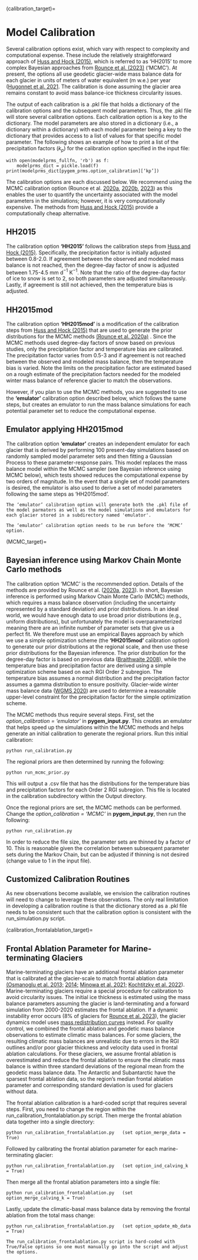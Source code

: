 (calibration_target)=
# Model Calibration
Several calibration options exist, which vary with respect to complexity and computational expense. These include the relatively straightforward approach of [Huss and Hock (2015)](https://www.frontiersin.org/articles/10.3389/feart.2015.00054/full), which is referred to as ‘HH2015’ to more complex Bayesian approaches from [Rounce et al. (2023)](https://www.science.org/doi/10.1126/science.abo1324) (‘MCMC’). At present, the options all use geodetic glacier-wide mass balance data for each glacier in units of meters of water equivalent (m w.e.) per year ([Hugonnet et al. 2021]((https://www.nature.com/articles/s41586-021-03436-z)). The calibration is done assuming the glacier area remains constant to avoid mass balance-ice thickness circularity issues.

The output of each calibration is a .pkl file that holds a dictionary of the calibration options and the subsequent model parameters.  Thus, the .pkl file will store several calibration options.  Each calibration option is a key to the dictionary. The model parameters are also stored in a dictionary (i.e., a dictionary within a dictionary) with each model parameter being a key to the dictionary that provides access to a list of values for that specific model parameter. The following shows an example of how to print a list of the precipitation factors ($k_{p}$) for the calibration option specified in the input file:

```
with open(modelprms_fullfn, 'rb') as f:
    modelprms_dict = pickle.load(f)
print(modelprms_dict[pygem_prms.option_calibration][‘kp’])
```

The calibration options are each discussed below.  We recommend using the MCMC calibration option (Rounce et al. [2020a](https://www.cambridge.org/core/journals/journal-of-glaciology/article/quantifying-parameter-uncertainty-in-a-largescale-glacier-evolution-model-using-bayesian-inference-application-to-high-mountain-asia/61D8956E9A6C27CC1A5AEBFCDADC0432), [2020b](https://www.frontiersin.org/articles/10.3389/feart.2019.00331/full), [2023](https://www.science.org/doi/10.1126/science.abo1324)) as this enables the user to quantify the uncertainty associated with the model parameters in the simulations; however, it is very computationally expensive. The methods from [Huss and Hock (2015)](https://www.frontiersin.org/articles/10.3389/feart.2015.00054/full) provide a computationally cheap alternative.

## HH2015
The calibration option **‘HH2015’** follows the calibration steps from [Huss and Hock (2015)](https://www.frontiersin.org/articles/10.3389/feart.2015.00054/full). Specifically, the precipitation factor is initially adjusted between 0.8-2.0. If agreement between the observed and modeled mass balance is not reached, then the degree-day factor of snow is adjusted between 1.75-4.5 mm d$^{-1}$ K$^{-1}$. Note that the ratio of the degree-day factor of ice to snow is set to 2, so both parameters are adjusted simultaneously. Lastly, if agreement is still not achieved, then the temperature bias is adjusted.

## HH2015mod
The calibration option **‘HH2015mod’** is a modification of the calibration steps from [Huss and Hock (2015)](https://www.frontiersin.org/articles/10.3389/feart.2015.00054/full) that are used to generate the prior distributions for the MCMC methods [(Rounce et al. 2020a)](https://www.cambridge.org/core/journals/journal-of-glaciology/article/quantifying-parameter-uncertainty-in-a-largescale-glacier-evolution-model-using-bayesian-inference-application-to-high-mountain-asia/61D8956E9A6C27CC1A5AEBFCDADC0432)
. Since the MCMC methods used degree-day factors of snow based on previous studies, only the precipitation factor and temperature bias are calibrated. The precipitation factor varies from 0.5-3 and if agreement is not reached between the observed and modeled mass balance, then the temperature bias is varied. Note the limits on the precipitation factor are estimated based on a rough estimate of the precipitation factors needed for the modeled winter mass balance of reference glacier to match the observations.

However, if you plan to use the MCMC methods, you are suggested to use the **‘emulator’** calibration option described below, which follows the same steps, but creates an emulator to run the mass balance simulations for each potential parameter set to reduce the computational expense.

## Emulator applying HH2015mod
The calibration option **‘emulator’** creates an independent emulator for each glacier that is derived by performing 100 present-day simulations based on randomly sampled model parameter sets and then fitting a Gaussian Process to these parameter-response pairs. This model replaces the mass balance model within the MCMC sampler (see Bayesian inference using MCMC below), which tests showed reduces the computational expense by two orders of magnitude. In the event that a single set of model parameters is desired, the emulator is also used to derive a set of model parameters following the same steps as ‘HH2015mod’.

```{note}
The ‘emulator’ calibration option will generate both the .pkl file of the model parmaters as well as the model simulations and emulators for each glacier stored in a subdirectory named 'emulator'.
```

```{note}
The ‘emulator’ calibration option needs to be run before the ‘MCMC’ option.
```

(MCMC_target)=
## Bayesian inference using Markov Chain Monte Carlo methods
The calibration option ‘MCMC’ is the recommended option. Details of the methods are provided by Rounce et al. ([2020a](https://www.cambridge.org/core/journals/journal-of-glaciology/article/quantifying-parameter-uncertainty-in-a-largescale-glacier-evolution-model-using-bayesian-inference-application-to-high-mountain-asia/61D8956E9A6C27CC1A5AEBFCDADC0432), [2023](https://www.science.org/doi/10.1126/science.abo1324)). In short, Bayesian inference is performed using Markov Chain Monte Carlo (MCMC) methods, which requires a mass balance observation (including the uncertainty represented by a standard deviation) and prior distributions. In an ideal world, we would have enough data to use broad prior distributions (e.g., uniform distributions), but unfortunately the model is overparameterized meaning there are an infinite number of parameter sets that give us a perfect fit. We therefore must use an empirical Bayes approach by which we use a simple optimization scheme (the **‘HH2015mod’** calibration option) to generate our prior distributions at the regional scale, and then use these prior distributions for the Bayesian inference. The prior distribution for the degree-day factor is based on previous data ([Braithwaite 2008](https://www.cambridge.org/core/journals/journal-of-glaciology/article/temperature-and-precipitation-climate-at-the-equilibriumline-altitude-of-glaciers-expressed-by-the-degreeday-factor-for-melting-snow/6C2362F61B7DE7F153247A039736D54C)), while the temperature bias and precipitation factor are derived using a simple optimization scheme based on each RGI Order 2 subregion. The temperature bias assumes a normal distribution and the precipitation factor assumes a gamma distribution to ensure positivity. Glacier-wide winter mass balance data ([WGMS 2020](https://wgms.ch/data_databaseversions/)) are used to determine a reasonable upper-level constraint for the precipitation factor for the simple optimization scheme.

The MCMC methods thus require several steps. First, set the <em>option_calibration = ‘emulator’</em> in **pygem_input.py**. This creates an emulator that helps speed up the simulations within the MCMC methods and helps generate an initial calibration to generate the regional priors. Run this initial calibration:
```
python run_calibration.py
```
The regional priors are then determined by running the following:
```
python run_mcmc_prior.py
```
This will output a .csv file that has the distributions for the temperature bias and precipitation factors for each Order 2 RGI subregion. This file is located in the calibration subdirectory within the Output directory.

Once the regional priors are set, the MCMC methods can be performed.  Change the <em>option_calibration = ‘MCMC’</em> in **pygem_input.py**, then run the following:
```
python run_calibration.py
```
In order to reduce the file size, the parameter sets are thinned by a factor of 10. This is reasonable given the correlation between subsequent parameter sets during the Markov Chain, but can be adjusted if thinning is not desired (change value to 1 in the input file).

## Customized Calibration Routines
As new observations become available, we envision the calibration routines will need to change to leverage these observations. The only real limitation in developing a calibration routine is that the dictionary stored as a .pkl file needs to be consistent such that the calibration option is consistent with the run_simulation.py script.

(calibration_frontalablation_target)=
## Frontal Ablation Parameter for Marine-terminating Glaciers
Marine-terminating glaciers have an additional frontal ablation parameter that is calibrated at the glacier-scale to match frontal ablation data [(Osmanoglu et al. 2013;](https://www.cambridge.org/core/journals/annals-of-glaciology/article/surface-velocity-and-ice-discharge-of-the-ice-cap-on-king-george-island-antarctica/62E511405ADD31A43FF52CDBC727A9D0) [2014;](https://tc.copernicus.org/articles/8/1807/2014/) [Minowa et al. 2021;](https://www.sciencedirect.com/science/article/pii/S0012821X21000704) [Kochtitzky et al. 2022](https://www.nature.com/articles/s41467-022-33231-x)). Marine-terminating glaciers require a special procedure for calibration to avoid circularity issues. The initial ice thickness is estimated using the mass balance parameters assuming the glacier is land-terminating and a forward simulation from 2000-2020 estimates the frontal ablation. If a dynamic instability error occurs (8% of glaciers for [Rounce et al. 2023](https://www.science.org/doi/10.1126/science.abo1324)), the glacier dynamics model uses [mass redistribution curves](mass_redistribution_curves_target) instead. For quality control, we combined the frontal ablation and geodetic mass balance observations to estimate climatic mass balances. For some glaciers, the resulting climatic mass balances are unrealistic due to errors in the RGI outlines and/or poor glacier thickness and velocity data used in frontal ablation calculations. For these glaciers, we assume frontal ablation is overestimated and reduce the frontal ablation to ensure the climatic mass balance is within three standard deviations of the regional mean from the geodetic mass balance data. The Antarctic and Subantarctic have the sparsest frontal ablation data, so the region’s median frontal ablation parameter and corresponding standard deviation is used for glaciers without data.

The frontal ablation calibration is a hard-coded script that requires several steps. First, you need to change the region within the run_calibration_frontalablation.py script. Then merge the frontal ablation data together into a single directory:
```
python run_calibration_frontalablation.py   (set option_merge_data = True)
```
Followed by calibrating the frontal ablation parameter for each marine-terminating glacier:
```
python run_calibration_frontalablation.py   (set option_ind_calving_k = True)
```
Then merge all the frontal ablation parameters into a single file:
```
python run_calibration_frontalablation.py   (set option_merge_calving_k = True)
```
Lastly, update the climatic-basal mass balance data by removing the frontal ablation from the total mass change:
```
python run_calibration_frontalablation.py   (set option_update_mb_data = True)
```
```{note}
The run_calibration_frontalablation.py script is hard-coded with True/False options so one must manually go into the script and adjust the options. 
```